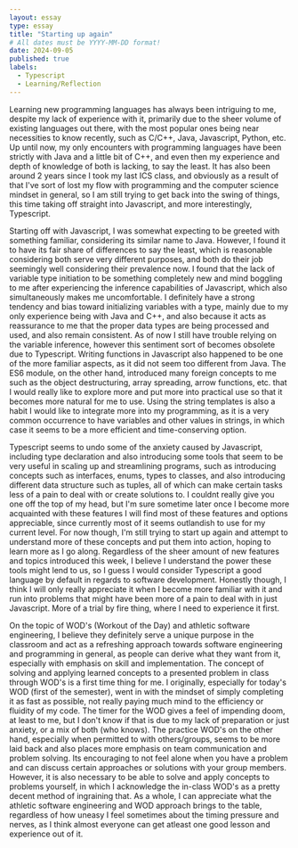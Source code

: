 ```yaml
---
layout: essay
type: essay
title: "Starting up again"
# All dates must be YYYY-MM-DD format!
date: 2024-09-05
published: true
labels:
  - Typescript
  - Learning/Reflection
---
```




Learning new programming languages has always been intriguing to me, despite my lack of experience with it, primarily due to the sheer volume of existing languages out there, with the most popular ones being near necessities to know recently, such as C/C++, Java, Javascript, Python, etc. Up until now, my only encounters with programming languages have been strictly with Java and a little bit of C++, and even then my experience
and depth of knowledge of both is lacking, to say the least. It has also been around 2 years since I took my last ICS class, and obviously as a result of that I've sort of lost my flow with programming and the computer science mindset in general, so I am still trying to get back into the swing of things, this time taking off straight into Javascript, and more interestingly, Typescript. 

  Starting off with Javascript, I was somewhat expecting to be greeted with something familiar, considering its similar name to Java. However, I found it to have its fair share of differences to say the least, which is reasonable considering both serve very different purposes, and both do their job seemingly well considering their prevalence now. I found that the lack of variable type initiation to be something completely new and mind boggling to me after experiencing the inference capabilities
of Javascript, which also simultaneously makes me uncomfortable. I definitely have a strong tendency and bias toward initializing variables with a type, mainly due to my only experience being with Java and C++, and also because it acts as reassurance to me that the proper data types are being processed and used, and also remain consistent. As of now I still have trouble relying on the variable inference, however this sentiment sort of becomes obsolete
due to Typescript. Writing functions in Javascript also happened to be one of the more familiar aspects, as it did not seem too different from Java. The ES6 module, on the other hand, introduced many foreign concepts to me such as the object destructuring, array spreading, arrow functions, etc. that I would really like to explore more and put more into practical use so that it becomes more natural for me to use. Using the string templates is also
a habit I would like to integrate more into my programming, as it is a very common occurrence to have variables and other values in strings, in which case it seems to be a more efficient and time-conserving option.

  Typescript seems to undo some of the anxiety caused by Javascript, including type declaration and also introducing some tools that seem to be very useful in scaling up and streamlining programs, such as introducing concepts such as interfaces, enums, types to classes, and also introducing different data structure such as tuples, all of which can make certain tasks less of a pain to deal with or create solutions to. I couldnt really give you
one off the top of my head, but I'm sure sometime later once I become more acquainted with these features I will find most of these features and options appreciable, since currently most of it seems outlandish to use for my current level. For now though, I'm still trying to start up again and attempt to understand more of these concepts and put them into action, hoping to learn more as I go along. Regardless of the sheer amount of new features and topics introduced this week, I believe I understand the power these
tools might lend to us, so I guess I would consider Typescript a good language by default in regards to software development. Honestly though, I think I will only really appreciate it when I become more familiar with it and run into problems that might have been more of a pain to deal with in just Javascript. More of a trial by fire thing, where I need to experience it first.

  On the topic of WOD's (Workout of the Day) and athletic software engineering, I believe they definitely serve a unique purpose in the classroom and act as a refreshing approach towards software engineering and programming in general, as people can derive what they want from it, especially with emphasis on skill and implementation. The concept of solving and applying learned concepts to a presented problem in class through WOD's is a first time thing for me. I originally, especially for today's WOD (first of the semester), went in with the mindset of simply completing it as fast as possible, not
really paying much mind to the efficiency or fluidity of my code. The timer for the WOD gives a feel of impending doom, at least to me, but I don't know if that is due to my lack of preparation or just anxiety, or a mix of both (who knows). The practice WOD's on the other hand, especially when permitted to with others/groups, seems to be more laid back and also places more emphasis on team communication and problem solving. Its encouraging to not feel alone when you have a problem and can discuss certain approaches
or solutions with your group members. However, it is also necessary to be able to solve and apply concepts to problems yourself, in which I acknowledge the in-class WOD's as a pretty decent method of ingraining that. As a whole, I can appreciate what the athletic software engineering and WOD approach brings to the table, regardless of how uneasy I feel sometimes about the timing pressure and nerves, as I think almost everyone can get atleast one good lesson and experience out of it.  
  

